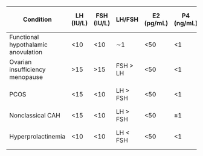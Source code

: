 | Condition                           | LH (IU/L) | FSH (IU/L) | LH/FSH      | E2 (pg/mL) | P4 (ng/mL) | AMH (ng/mL) | PRL (ng/mL) | TSH (µU/mL) | T4 (µg/dL) | DHEA-S (µg/dL) | 17OHP (ng/dL) | T (ng/dL)          |
|-------------------------------------|-----------|------------|-------------|------------|------------|-------------|-------------|-------------|------------|----------------|---------------|--------------------|
| Functional hypothalamic anovulation | &lt;10    | &lt;10     | ∼1          | &lt;50     | &lt;1      | &gt;1       | Low nl      | Low nl      | Low nl     | nl             | nl            | Low nl             |
| Ovarian insufficiency menopause     | &gt;15    | &gt;15     | FSH &gt; LH | &lt;50     | &lt;1      | &lt;0.5     | nl          | nl or ↑     | nl or ↓    | nl             | nl            | Low nl             |
| PCOS                                | &lt;15    | &lt;10     | LH &gt; FSH | &lt;50     | &lt;1      | nl or ↑     | High nl     | nl          | nl         | High nl        | nl            | High nl or slight↑ |
| Nonclassical CAH                    | &lt;15    | &lt;10     | LH &gt; FSH | &lt;50     | ≤1         | nl          | nl          | nl          | nl         | High nl        | ↑             | ↑                  |
| Hyperprolactinemia                  | &lt;10    | &lt;10     | LH &lt; FSH | &lt;50     | &lt;1      | nl          | ↑           | nl or ↑     | nl         | nl or slight ↑ | nl            | nl                 |
